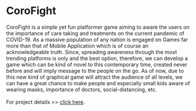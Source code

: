 # CoroFight
CoroFight is a simple yet fun platformer game aiming to aware the users on the importance of care taking and treatments on the current pandemic of COVID-19. As a massive population of any nation is engaged on Games far more than that of Mobile Application which is of course an acknowledgeable truth. Since, spreading awareness through the most trending platforms is only and the best option, therefore, we can develop a game which can be kind of novel to this contemporary time, created never before and will imply message to the people on the go. As of now, due to this new kind of graphical game will attract the audience of all levels, we can have a great chance to make people and especially small kids aware of wearing masks, importance of doctors, social-distancing, etc.
<br><br>
For project details >> <a href="https://github.com/SahilSonawaneOfficial/CoroFight/blob/master/project_details.pdf">click here<a>.
<br><br>
